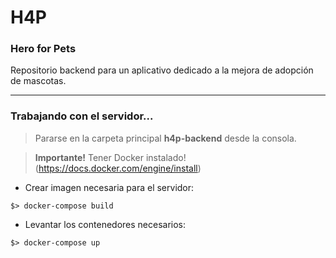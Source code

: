 # H4P
### Hero for Pets

Repositorio backend para un aplicativo dedicado a la mejora de adopción de mascotas.

---

### Trabajando con el servidor...

> Pararse en la carpeta principal **h4p-backend** desde la consola.

> **Importante!** Tener Docker instalado! (https://docs.docker.com/engine/install)
 

- Crear imagen necesaria para el servidor:
~~~
$> docker-compose build
~~~

- Levantar los contenedores necesarios:
~~~
$> docker-compose up
~~~




